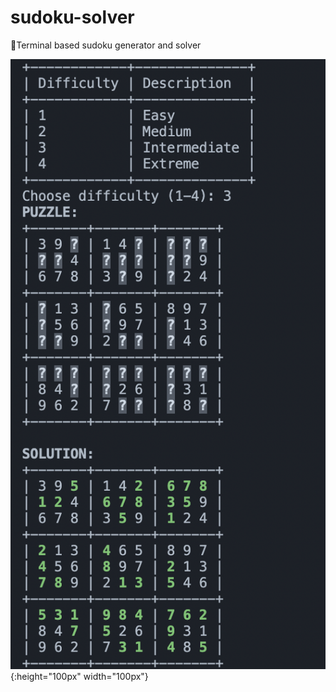 # sudoku-solver
🧩Terminal based sudoku generator and solver

![Demonstration of application](img/demo.png){:height="100px" width="100px"}
